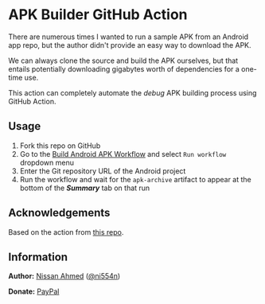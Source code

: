 # APK Builder GitHub Action

There are numerous times I wanted to run a sample APK from an Android app repo, but the author didn't provide an easy way to download the APK.

We can always clone the source and build the APK ourselves, but that entails potentially downloading gigabytes worth of dependencies for a one-time use.

This action can completely automate the _debug_ APK building process using GitHub Action.

## Usage

1. Fork this repo on GitHub
2. Go to the [Build Android APK Workflow](/../../actions/workflows/build-apk.yaml) and select `Run workflow` dropdown menu
3. Enter the Git repository URL of the Android project
4. Run the workflow and wait for the `apk-archive` artifact to appear at the bottom of the **_Summary_** tab on that run

## Acknowledgements

Based on the action from [this repo](https://github.com/Wsine/android_builder).

## Information

**Author:** [Nissan Ahmed](https://anissan.com) ([@ni554n](https://twitter.com/ni554n))

**Donate:** [PayPal](https://paypal.me/ni554n)
<img src="https://ping.anissan.com/?repo=apk-builder-action" width="0" height="0" align="right">
